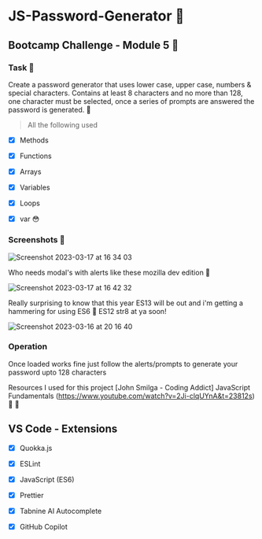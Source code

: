 # JS-Password-Generator 🤖


## Bootcamp Challenge - Module 5 🤖



### Task 🤖
Create a password generator that uses lower case, upper case, numbers & special characters. Contains at least 8 characters and no more than 128, one character must be selected, once a series of prompts are answered the password is generated. 🧐


> All the following used
- [x] Methods
- [x] Functions
- [x] Arrays
- [x] Variables
- [x] Loops
- [x] var 😳


### Screenshots 🤖


![Screenshot 2023-03-17 at 16 34 03](https://user-images.githubusercontent.com/125808990/225966038-412bdbc6-6a66-432a-a840-a3067eaffc10.png)

Who needs modal's with alerts like these mozilla dev edition 🎯

![Screenshot 2023-03-17 at 16 42 32](https://user-images.githubusercontent.com/125808990/225966459-1c4bc864-e71c-4876-9d1e-1717105536ce.png)

Really surprising to know that this year ES13 will be out and i'm getting a hammering for using ES6 🤬 ES12 str8 at ya soon!

![Screenshot 2023-03-16 at 20 16 40](https://user-images.githubusercontent.com/125808990/225966224-2166e110-eba9-4511-90ac-18cacc8673a5.png)

### Operation 
Once loaded works fine just follow the alerts/prompts to generate your password upto 128 characters

Resources I used for this project [John Smilga - Coding Addict] JavaScript Fundamentals (https://www.youtube.com/watch?v=2Ji-clqUYnA&t=23812s) 👀 🎯

## VS Code - Extensions

- [x] Quokka.js
- [x] ESLint
- [x] JavaScript (ES6)
- [x] Prettier
- [x] Tabnine AI Autocomplete
- [x] GitHub Copilot

